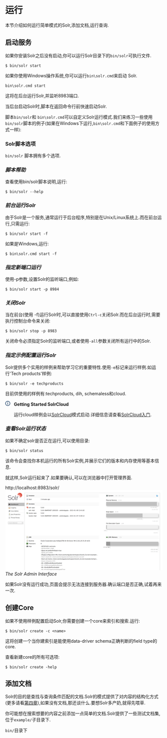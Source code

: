 # 运行

本节介绍如何运行简单模式的Solr,添加文档,运行查询.

## 启动服务

如果你安装Solr之后没有启动,你可以运行Solr目录下的`bin/solr`可执行文件.

    $ bin/solr start

如果你使用Windows操作系统,你可以运行`bin\solr.cmd`来启动 Solr.

    bin\solr.cmd start

这将在后台运行Solr,并监听8983端口.

当后台启动Solr时,脚本在返回命令行前快速启动Solr.

脚本`bin/solr`和 `bin\solr.cmd`可以自定义Solr运行模式.我们来练习一些使用`bin/solr`脚本的例子(如果在Windows下运行,`bin\solr.cmd`和下面例子的使用方式一样):

### Solr脚本选项

`bin/solr` 脚本拥有多个选项.

### *脚本帮助*

查看使用bin/solr脚本说明,运行:

    $ bin/solr --help

### *前台运行Solr*

由于Solr是一个服务,通常运行于后台程序,特别是在Unix/Linux系统上.而在前台运行,只需运行:

    $ bin/solr start -f
如果是Windows,运行:

    $ bin\solr.cmd start -f

### *指定新端口运行*

使用-p参数,设置Solr的监听端口,例如:

    $ bin/solr start -p 8984

### *关闭Solr*

当在前台(使用 -f)运行Solr时,可以直接使用`Ctrl-c`关闭Solr.而在后台运行时,需要执行控制台命令来关闭:

    $ bin/solr stop -p 8983

关闭命令必须指定Solr的监听端口,或者使用`-all`参数关闭所有运行中的Solr.

### *指定示例配置运行Solr*

Solr提供多个实用的样例来帮助学习它的重要特性.使用`-e`标记来运行样例.如运行'Tech products'样例:

    $ bin/solr -e techproducts

目前供使用的样例有:techproducts, dih, schemaless和cloud.


![Info](info.png)&nbsp;&nbsp;&nbsp;**Getting Started SolrCloud**

&nbsp;&nbsp;&nbsp;&nbsp;&nbsp;&nbsp;&nbsp;运行cloud样例会以[SolrCloud](/solrcloud.md)模式启动.详细信息请查看[SolrCloud入门](/solrcloud/start.md).


### *查看Solr运行状态*

如果不确定solr是否正在运行,可以使用目录:

    $ bin/solr status

该命令会查找你本机运行的所有Solr实例,并展示它们的版本和内存使用等基本信息.

就这样,Solr运行起来了.如果要确认,可以在浏览器中打开管理界面.

http://localhost:8983/solr/
![The Solr Admin Interface](admin.png)
*The Solr Admin Interface*

如果Solr没有运行成功,页面会提示无法连接到服务器.确认端口是否正确,试着再来一次.

## 创建Core

如果不使用样例配置启动Solr,你需要创建一个core来索引和搜索.运行:

    $ bin/solr create -c <name>

这将创建一个当你建索引是能使用data-driver schema正确判断的field type的core.

查看新建core的所有可选项:

    $ bin/solr create -help

## 添加文档

Solr的目的是查找与查询条件匹配的文档.Solr的模式提供了对内容的结构化方式(更多请看[第四章](/document_field_schema.md)),如果没有文档,那还谈什么.要想Solr多产奶,就得先喂草.

你可能想在搜索想要的内容之前添加一点简单的文档.Solr提供了一些测试文档集,位于`example/`子目录下.

`bin/`目录下
